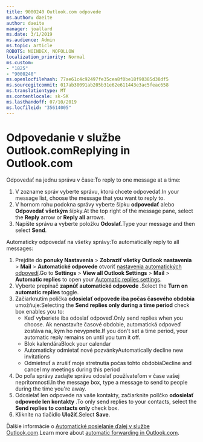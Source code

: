 ```yaml
---
title: 9000240 Outlook.com odpovede
ms.author: daeite
author: daeite
manager: joallard
ms.date: 3/1/2019
ms.audience: Admin
ms.topic: article
ROBOTS: NOINDEX, NOFOLLOW
localization_priority: Normal
ms.custom:
- "1825"
- "9000240"
ms.openlocfilehash: 77ae61c4c92497fe35cea8f0be18f90385d38df5
ms.sourcegitcommit: 017ab30091ab205b31e62e611443e3ac5feac658
ms.translationtype: MT
ms.contentlocale: sk-SK
ms.lasthandoff: 07/10/2019
ms.locfileid: "35614005"
---
```

# <a name="replying-in-outlookcom"></a><span data-ttu-id="dea0c-102">Odpovedanie v službe Outlook.com</span><span class="sxs-lookup"><span data-stu-id="dea0c-102">Replying in Outlook.com</span></span>

<span data-ttu-id="dea0c-103">Odpovedať na jednu správu v čase:</span><span class="sxs-lookup"><span data-stu-id="dea0c-103">To reply to one message at a time:</span></span>

1. <span data-ttu-id="dea0c-104">V zozname správ vyberte správu, ktorú chcete odpovedať.</span><span class="sxs-lookup"><span data-stu-id="dea0c-104">In your message list, choose the message that you want to reply to.</span></span>
2. <span data-ttu-id="dea0c-105">V hornom rohu podokna správy vyberte šípku **odpovedať** alebo **Odpovedať všetkým** šípky.</span><span class="sxs-lookup"><span data-stu-id="dea0c-105">At the top right of the message pane, select the **Reply** arrow or **Reply all** arrows.</span></span>
3. <span data-ttu-id="dea0c-106">Napíšte správu a vyberte položku **Odoslať**.</span><span class="sxs-lookup"><span data-stu-id="dea0c-106">Type your message and then select **Send**.</span></span>

<span data-ttu-id="dea0c-107">Automaticky odpovedať na všetky správy:</span><span class="sxs-lookup"><span data-stu-id="dea0c-107">To automatically reply to all messages:</span></span>

1. <span data-ttu-id="dea0c-108">Prejdite do **ponuky Nastavenia** > **Zobraziť všetky Outlook nastavenia** > **Mail** > **Automatické odpovede** otvoriť [nastavenia automatických odpovedí](https://outlook.live.com/mail/options/mail/automaticReplies).</span><span class="sxs-lookup"><span data-stu-id="dea0c-108">Go to **Settings** > **View all Outlook Settings** > **Mail** > **Automatic replies** to open your [Automatic replies settings](https://outlook.live.com/mail/options/mail/automaticReplies).</span></span>
2. <span data-ttu-id="dea0c-109">Vyberte prepínač **zapnúť automatické odpovede** .</span><span class="sxs-lookup"><span data-stu-id="dea0c-109">Select the **Turn on automatic replies** toggle.</span></span>
3. <span data-ttu-id="dea0c-110">Začiarknutím políčka **odosielať odpovede iba počas časového obdobia** umožňuje:</span><span class="sxs-lookup"><span data-stu-id="dea0c-110">Selecting the **Send replies only during a time period** check box enables you to:</span></span>
    - <span data-ttu-id="dea0c-111">Keď vyberiete iba odoslať odpoveď.</span><span class="sxs-lookup"><span data-stu-id="dea0c-111">Only send replies when you choose.</span></span> <span data-ttu-id="dea0c-112">Ak nenastavíte časové obdobie, automatická odpoveď zostáva na, kým ho nevypnete.</span><span class="sxs-lookup"><span data-stu-id="dea0c-112">If you don't set a time period, your automatic reply remains on until you turn it off.</span></span>
    - <span data-ttu-id="dea0c-113">Blok kalendára</span><span class="sxs-lookup"><span data-stu-id="dea0c-113">Block your calendar</span></span>
    - <span data-ttu-id="dea0c-114">Automaticky odmietať nové pozvánky</span><span class="sxs-lookup"><span data-stu-id="dea0c-114">Automatically decline new invitations</span></span>
    - <span data-ttu-id="dea0c-115">Odmietnuť a zrušiť moje stretnutia počas tohto obdobia</span><span class="sxs-lookup"><span data-stu-id="dea0c-115">Decline and cancel my meetings during this period</span></span>
4. <span data-ttu-id="dea0c-116">Do poľa správy zadajte správu odoslať používateľom v čase vašej neprítomnosti.</span><span class="sxs-lookup"><span data-stu-id="dea0c-116">In the message box, type a message to send to people during the time you're away.</span></span>
5. <span data-ttu-id="dea0c-117">Odosielať len odpovede na vaše kontakty, začiarknite políčko **odosielať odpovede len kontakty** .</span><span class="sxs-lookup"><span data-stu-id="dea0c-117">To only send replies to your contacts, select the **Send replies to contacts only** check box.</span></span>
6. <span data-ttu-id="dea0c-118">Kliknite na tlačidlo **Uložiť**.</span><span class="sxs-lookup"><span data-stu-id="dea0c-118">Select **Save**.</span></span>

<span data-ttu-id="dea0c-119">Ďalšie informácie o [Automatické posielanie ďalej v službe Outlook.com](https://support.office.com/article/14614626-9855-48dc-a986-dec81d07b1a0?wt.mc_id=Office_Outlook_com_Alchemy).</span><span class="sxs-lookup"><span data-stu-id="dea0c-119">Learn more about [automatic forwarding in Outlook.com](https://support.office.com/article/14614626-9855-48dc-a986-dec81d07b1a0?wt.mc_id=Office_Outlook_com_Alchemy).</span></span>